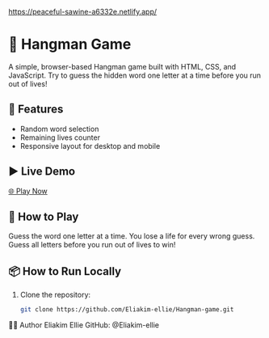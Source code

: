 https://peaceful-sawine-a6332e.netlify.app/
# 🎯 Hangman Game

A simple, browser-based Hangman game built with HTML, CSS, and JavaScript. Try to guess the hidden word one letter at a time before you run out of lives!



## 🚀 Features
- Random word selection
- Remaining lives counter
- Responsive layout for desktop and mobile

## ▶️ Live Demo
[🌐 Play Now](https://peaceful-sawine-a6332e.netlify.app/)  


## 📸 How to Play
Guess the word one letter at a time. You lose a life for every wrong guess. Guess all letters before you run out of lives to win!

## 📦 How to Run Locally
1. Clone the repository:
   ```bash
   git clone https://github.com/Eliakim-ellie/Hangman-game.git
🧑‍💻 Author
Eliakim Ellie
GitHub: @Eliakim-ellie
